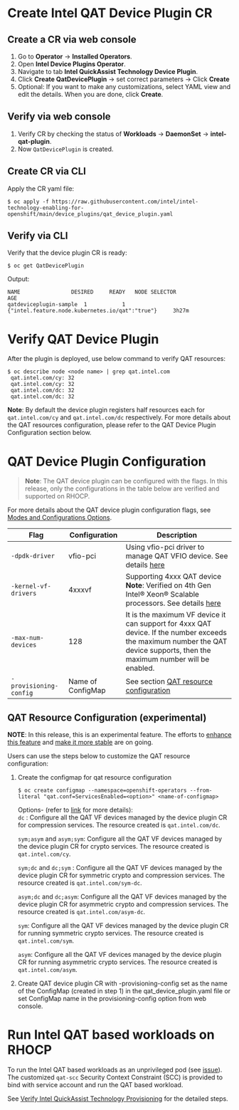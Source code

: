 # Create Intel QAT Device Plugin CR

## Create a CR via web console
1.	Go to **Operator** -> **Installed Operators**.
2.	Open **Intel Device Plugins Operator**.
3.	Navigate to tab **Intel QuickAssist Technology Device Plugin**.
4.	Click **Create QatDevicePlugin** -> set correct parameters -> Click **Create** 
5.	Optional: If you want to make any customizations, select YAML view and edit the details. When you are done, click **Create**.

## Verify via web console
1.	Verify CR by checking the status of **Workloads** -> **DaemonSet** -> **intel-qat-plugin**.
2.	Now `QatDevicePlugin` is created.

## Create CR via CLI
Apply the CR yaml file:
```
$ oc apply -f https://raw.githubusercontent.com/intel/intel-technology-enabling-for-openshift/main/device_plugins/qat_device_plugin.yaml
```

## Verify via CLI
Verify that the device plugin CR is ready: 
```
$ oc get QatDevicePlugin
```
Output: 
```
NAME		        DESIRED		READY	NODE SELECTOR	                                    AGE
qatdeviceplugin-sample  1 	        1       {"intel.feature.node.kubernetes.io/qat":"true"}     3h27m
```

# Verify QAT Device Plugin 
After the plugin is deployed, use below command to verify QAT resources: 
```
$ oc describe node <node name> | grep qat.intel.com  
 qat.intel.com/cy: 32 
 qat.intel.com/cy: 32 
 qat.intel.com/dc: 32 
 qat.intel.com/dc: 32 
 ```
**Note**: By default the device plugin registers half resources each for `qat.intel.com/cy` and `qat.intel.com/dc` respectively. For more details about the QAT resources configuration, please refer to the QAT Device Plugin Configuration section below.

# QAT Device Plugin Configuration
> **Note**: The QAT device plugin can be configured with the flags. In this release, only the configurations in the table below are verified and supported on RHOCP. 

For more details about the QAT device plugin configuration flags, see [Modes and Configurations Options](https://github.com/intel/intel-device-plugins-for-kubernetes/blob/main/cmd/qat_plugin/README.md#modes-and-configuration-options).

| Flag | Configuration | Description |
| ---- | ---- | ---- |
| `-dpdk-driver` | vfio-pci | Using vfio-pci driver to manage QAT VFIO device. See details [here](https://doc.dpdk.org/guides/linux_gsg/linux_drivers.html) |
| `-kernel-vf-drivers` | 4xxxvf | Supporting 4xxx QAT device </br> **Note**: Verified on 4th Gen Intel® Xeon® Scalable processors. See details [here](https://github.com/intel/qatlib/blob/main/INSTALL#L72) |
| `-max-num-devices ` | 128 | It is the maximum VF device it can support for 4xxx QAT device. If the number exceeds the maximum number the QAT device supports, then the maximum number will be enabled. |
| `-provisioning-config ` | Name of ConfigMap | See section [QAT resource configuration](/device_plugins/deploy_qat.md#qat-resource-configuration-experimental)  |

## QAT Resource Configuration (experimental)

**NOTE**: In this release, this is an experimental feature. The efforts to [enhance this feature](https://github.com/intel/intel-device-plugins-for-kubernetes/issues/1529) and [make it more stable](https://github.com/intel/intel-device-plugins-for-kubernetes/issues/1542) are on going.

Users can use the steps below to customize the QAT resource configuration:  
1. Create the configmap for qat resource configuration 
    ```
    $ oc create configmap --namespace=openshift-operators --from-literal "qat.conf=ServicesEnabled=<option>" <name-of-configmap> 
    ```
    Options- (refer to [link](https://www.kernel.org/doc/Documentation/ABI/testing/sysfs-driver-qat) for more details):  
    `dc` : Configure all the QAT VF devices managed by the device plugin CR for compression services. The resource created is `qat.intel.com/dc`.

    `sym;asym` and `asym;sym`: Configure all the QAT VF devices managed by the device plugin CR for crypto services. The resource created is `qat.intel.com/cy`.

    `sym;dc` and `dc;sym` : Configure all the QAT VF devices managed by the device plugin CR for symmetric crypto and compression services. The resource created is `qat.intel.com/sym-dc`.

    `asym;dc` and `dc;asym`: Configure all the QAT VF devices managed by the device plugin CR for asymmetric crypto and compression services. The resource created is `qat.intel.com/asym-dc`.

    `sym`: Configure all the QAT VF devices managed by the device plugin CR for running symmetric crypto services. The resource created is `qat.intel.com/sym`. 

    `asym`: Configure all the QAT VF devices managed by the device plugin CR for running asymmetric crypto services. The resource created is `qat.intel.com/asym`. 


2. Create QAT device plugin CR with -provisioning-config set as the name of the ConfigMap (created in step 1) in the qat_device_plugin.yaml file or set ConfigMap name in the provisioning-config option from web console. 

# Run Intel QAT based workloads on RHOCP
To run the Intel QAT based workloads as an unprivileged pod (see [issue](https://github.com/intel/intel-technology-enabling-for-openshift/issues/122)). The customized `qat-scc` Security Context Constraint (SCC) is provided to bind with service account and run the QAT based workload. 

See [Verify Intel QuickAssist Technology Provisioning](/tests/l2/README.md#verify-intel-quickassist-technology-provisioning) for the detailed steps.  
